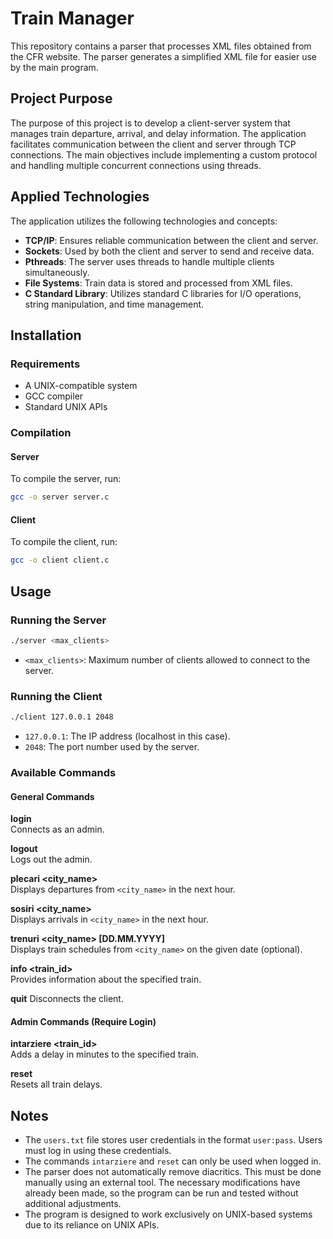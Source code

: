 # Train Manager

This repository contains a parser that processes XML files obtained from the CFR website. The parser generates a simplified XML file for easier use by the main program.

## Project Purpose

The purpose of this project is to develop a client-server system that manages train departure, arrival, and delay information. The application facilitates communication between the client and server through TCP connections. The main objectives include implementing a custom protocol and handling multiple concurrent connections using threads.

## Applied Technologies

The application utilizes the following technologies and concepts:

- **TCP/IP**: Ensures reliable communication between the client and server.
- **Sockets**: Used by both the client and server to send and receive data.
- **Pthreads**: The server uses threads to handle multiple clients simultaneously.
- **File Systems**: Train data is stored and processed from XML files.
- **C Standard Library**: Utilizes standard C libraries for I/O operations, string manipulation, and time management.

## Installation

### Requirements

- A UNIX-compatible system
- GCC compiler
- Standard UNIX APIs

### Compilation

#### Server

To compile the server, run:

```sh
gcc -o server server.c
```

#### Client

To compile the client, run:

```sh
gcc -o client client.c
```

## Usage

### Running the Server

```sh
./server <max_clients>
```

- `<max_clients>`: Maximum number of clients allowed to connect to the server.

### Running the Client

```sh
./client 127.0.0.1 2048
```

- `127.0.0.1`: The IP address (localhost in this case).
- `2048`: The port number used by the server.

### Available Commands

#### General Commands

**login <user> <password>**  
Connects as an admin.

**logout**  
Logs out the admin.

**plecari <city_name>**  
Displays departures from `<city_name>` in the next hour.

**sosiri <city_name>**  
Displays arrivals in `<city_name>` in the next hour.

**trenuri <city_name> [DD.MM.YYYY]**  
Displays train schedules from `<city_name>` on the given date (optional).

**info <train_id>**  
Provides information about the specified train.

**quit**
Disconnects the client.

#### Admin Commands (Require Login)

**intarziere <train_id> <station> <minutes>**  
Adds a delay in minutes to the specified train.

**reset**  
Resets all train delays.

## Notes

- The `users.txt` file stores user credentials in the format `user:pass`. Users must log in using these credentials.
- The commands `intarziere` and `reset` can only be used when logged in.
- The parser does not automatically remove diacritics. This must be done manually using an external tool. The necessary modifications have already been made, so the program can be run and tested without additional adjustments.
- The program is designed to work exclusively on UNIX-based systems due to its reliance on UNIX APIs.

